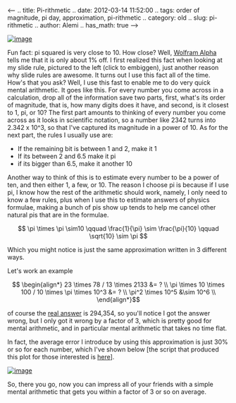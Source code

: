 <--
.. title: Pi-rithmetic
.. date: 2012-03-14 11:52:00
.. tags: order of magnitude, pi day, approximation, pi-rithmetic
.. category: old
.. slug: pi-rithmetic
.. author: Alemi
.. has_math: true
-->


[![image](http://2.bp.blogspot.com/-7rfL9Iby34A/T2C3LhSj_6I/AAAAAAAAAa0/rXTR30c77bk/s320/IMAG0200.jpg)](http://2.bp.blogspot.com/-7rfL9Iby34A/T2C3LhSj_6I/AAAAAAAAAa0/rXTR30c77bk/s1600/IMAG0200.jpg)

Fun fact: pi squared is very close to 10. How close? Well, [Wolfram
Alpha](http://www.wolframalpha.com/input/?i=%2810+-pi%5E2+%29%2Fpi%5E2)
tells me that it is only about 1% off. I first realized this fact when
looking at my slide rule, pictured to the left (click to embiggen), just
another reason why slide rules are awesome. It turns out I use this fact
all of the time. How's that you ask? Well, I use this fast to enable me
to do very quick mental arithmetic. It goes like this. For every number
you come across in a calculation, drop all of the information save two
parts, first, what's its order of magnitude, that is, how many digits
does it have, and second, is it closest to 1, pi, or 10? The first part
amounts to thinking of every number you come across as it looks in
scientific notation, so a number like 2342 turns into 2.342 x 10^3, so
that I've captured its magnitude in a power of 10. As for the next part,
the rules I usually use are:

-   If the remaining bit is between 1 and 2, make it 1
-   If its between 2 and 6.5 make it pi
-   if its bigger than 6.5, make it another 10

Another way to think of this is to estimate every number to be a power
of ten, and then either 1, a few, or 10. The reason I choose pi is
because if I use pi, I know how the rest of the arithmetic should work,
namely, I only need to know a few rules, plus when I use this to
estimate answers of physics formulae, making a bunch of pis show up
tends to help me cancel other natural pis that are in the formulae.

$$ \pi \times \pi \sim10 \qquad \frac{1}{\pi} \sim
\frac{\pi}{10} \qquad \sqrt{10} \sim \pi $$

Which you might notice is just the same approximation written in 3
different ways.

Let's work an example

$$ \begin{align*} 23 \times 78 / 13 \times 2133 &= ? \\ \pi
\times 10 \times 100 / 10 \times \pi \times 10^3 &= ? \\ \pi^2
\times 10^5 &\sim 10^6 \\ \end{align*}$$

of course the [real
answer](http://www.wolframalpha.com/input/?i=23+*+78%2F13+*+2133) is
294,354, so you'll notice I got the answer wrong, but I only got it
wrong by a factor of 3, which is pretty good for mental arithmetic, and
in particular mental arithmetic that takes no time flat.

In fact, the average error I introduce by using this approximation is
just 30% or so for each number, which I've shown below [the script that
produced this plot for those interested is
[here](https://gist.github.com/2037431)].

[![image](http://3.bp.blogspot.com/-uwGlV6y_pps/T2C90lPhmQI/AAAAAAAAAbA/k_Hl8H-y2ys/s320/pierr.png)](http://3.bp.blogspot.com/-uwGlV6y_pps/T2C90lPhmQI/AAAAAAAAAbA/k_Hl8H-y2ys/s1600/pierr.png)

So, there you go, now you can impress all of your friends with a simple
mental arithmetic that gets you within a factor of 3 or so on average.
